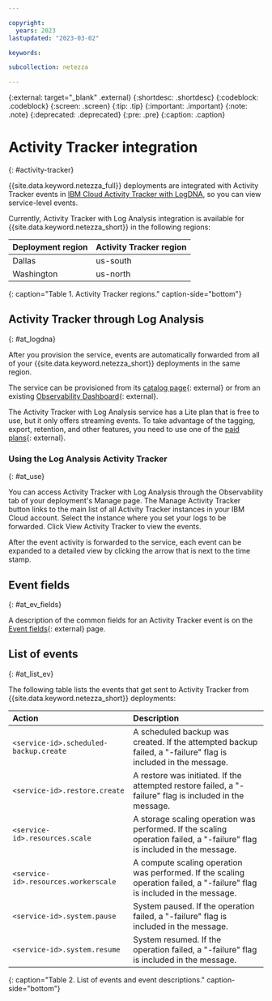 ```yaml
---

copyright:
  years: 2023
lastupdated: "2023-03-02"

keywords:

subcollection: netezza

---
```


{:external: target="_blank" .external}
{:shortdesc: .shortdesc}
{:codeblock: .codeblock}
{:screen: .screen}
{:tip: .tip}
{:important: .important}
{:note: .note}
{:deprecated: .deprecated}
{:pre: .pre}
{:caption: .caption}

# Activity Tracker integration
{: #activity-tracker}

{{site.data.keyword.netezza_full}} deployments are integrated with Activity Tracker events in [IBM Cloud Activity Tracker with LogDNA](/docs/Log-Analysis-with-LogDNA?topic=Log-Analysis-with-LogDNA-getting-started), so you can view service-level events.

Currently, Activity Tracker with Log Analysis integration is available for {{site.data.keyword.netezza_short}} in the following regions:

| Deployment region | Activity Tracker region |
|:----------|:---------|
| Dallas | us-south |
| Washington | us-north |
{: caption="Table 1. Activity Tracker regions." caption-side="bottom"}

## Activity Tracker through Log Analysis
{: #at_logdna}

After you provision the service, events are automatically forwarded from all of your {{site.data.keyword.netezza_short}} deployments in the same region.

The service can be provisioned from its [catalog page](https://cloud.ibm.com/catalog/services/logdna?callback=%2Fobserve%2Flogging%2Fcreate){: external} or from an existing [Observability Dashboard](https://cloud.ibm.com/observe/activitytracker){: external}.

The Activity Tracker with Log Analysis service has a Lite plan that is free to use, but it only offers streaming events. To take advantage of the tagging, export, retention, and other features, you need to use one of the [paid plans](https://test.cloud.ibm.com/docs/log-analysis?topic=log-analysis-service_plans){: external}.

### Using the Log Analysis Activity Tracker
{: #at_use}

You can access Activity Tracker with Log Analysis through the Observability tab of your deployment's Manage page. The Manage Activity Tracker button links to the main list of all Activity Tracker instances in your IBM Cloud account. Select the instance where you set your logs to be forwarded. Click View Activity Tracker to view the events.

After the event activity is forwarded to the service, each event can be expanded to a detailed view by clicking the arrow that is next to the time stamp.

## Event fields
{: #at_ev_fields}

A description of the common fields for an Activity Tracker event is on the [Event fields](https://test.cloud.ibm.com/docs/activity-tracker?topic=activity-tracker-event){: external} page.

## List of events
{: #at_list_ev}

The following table lists the events that get sent to Activity Tracker from {{site.data.keyword.netezza_short}} deployments:

| Action | Description |
|:-------|:-------|
| `<service-id>.scheduled-backup.create`| A scheduled backup was created. If the attempted backup failed, a "-failure" flag is included in the message. |
| `<service-id>.restore.create`| A restore was initiated. If the attempted restore failed, a "-failure" flag is included in the message. |
| `<service-id>.resources.scale`| A storage scaling operation was performed. If the scaling operation failed, a "-failure" flag is included in the message. |
| `<service-id>.resources.workerscale`| A compute scaling operation was performed. If the scaling operation failed, a "-failure" flag is included in the message. |
| `<service-id>.system.pause`| System paused. If the operation failed, a "-failure" flag is included in the message. |
| `<service-id>.system.resume`| System resumed. If the operation failed, a "-failure" flag is included in the message. |
{: caption="Table 2. List of events and event descriptions." caption-side="bottom"}
